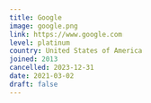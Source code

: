```yaml
---
title: Google
image: google.png
link: https://www.google.com
level: platinum
country: United States of America
joined: 2013
cancelled: 2023-12-31
date: 2021-03-02
draft: false
---
```

